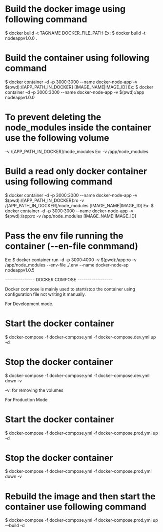 # Build the docker image using following command
$ docker build -t TAGNAME DOCKER_FILE_PATH 
Ex:
$ docker build -t nodeappv1.0.0 .


# Build the container using following command
$ docker container -d -p 3000:3000 --name docker-node-app -v $(pwd):/[APP_PATH_IN_DOCKER] [IMAGE_NAME|IMAGE_ID]
Ex:
$ docker container -d -p 3000:3000 --name docker-node-app -v $(pwd):/app nodeappv1.0.0

# To prevent deleting the node_modules inside the container use the following volume
-v /[APP_PATH_IN_DOCKER]/node_modules
Ex:
-v /app/node_modules


# Build a read only docker container using following command
$ docker container -d -p 3000:3000 --name docker-node-app -v $(pwd):/[APP_PATH_IN_DOCKER]:ro -v /[APP_PATH_IN_DOCKER]/node_modules [IMAGE_NAME|IMAGE_ID]
Ex:
$ docker container -d -p 3000:3000 --name docker-node-app -v $(pwd):/app:ro -v /app/node_modules [IMAGE_NAME|IMAGE_ID]


# Pass the env file running the container (--en-file conmmand)
Ex:
$ docker container run -d -p 3000:4000 -v $(pwd):/app:ro -v /app/node_modules --env-file ./.env --name docker-node-ap  nodeappv1.0.5

--------------- DOCKER COMPOSE ------------------

Docker compose is mainly used to start/stop the container using configuration file not writing it manually.

For Development mode.
# Start the docker container
$ docker-compose -f  docker-compose.yml -f docker-compose.dev.yml up -d

# Stop the docker container
$ docker-compose -f  docker-compose.yml -f docker-compose.dev.yml down -v

-v: for removing the volumes


For Production Mode
# Start the docker container
$ docker-compose -f  docker-compose.yml -f docker-compose.prod.yml up -d

# Stop the docker container
$ docker-compose -f  docker-compose.yml -f docker-compose.prod.yml down -v

# Rebuild the image and then start the container use following command
$ docker-compose -f  docker-compose.yml -f docker-compose.prod.yml up --build -d